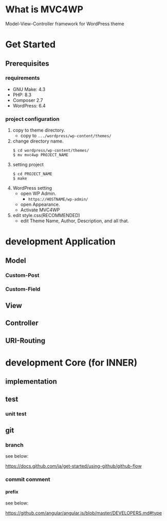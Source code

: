What is MVC4WP
===============

Model-View-Controller framework for WordPress theme

# Get Started

## Prerequisites

### requirements

* GNU Make: 4.3
* PHP: 8.3
* Composer 2.7
* WordPress: 6.4

### project configuration

1. copy to theme directory.
    * copy to `.../wordpress/wp-content/themes/`
2. change directory name.
    ```
    $ cd wordpress/wp-content/themes/
    $ mv mvc4wp PROJECT_NAME
    ```
3. setting project
    ```
    $ cd PROJECT_NAME
    $ make
    ```
4. WordPress setting
    * open WP Admin.
        - `https://HOSTNAME/wp-admin/`
    * open Appearance.
    * Activate MVC4WP
5. edit style.css(RECOMMENDED)
    * edit Theme Name, Author, Description, and all that.

# development Application

## Model

### Custom-Post

### Custom-Field

## View

## Controller

## URI-Routing

# development Core (for INNER)

## implementation

## test

### unit test

## git

### branch

see below:

https://docs.github.com/ja/get-started/using-github/github-flow

### commit comment

#### prefix

see below:

https://github.com/angular/angular.js/blob/master/DEVELOPERS.md#type
